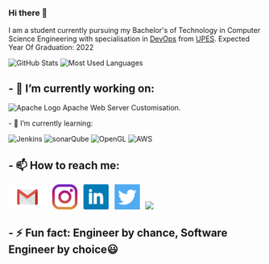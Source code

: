 
### Hi there 👋

I am a student currently pursuing my Bachelor's of Technology in Computer Science Engineering with specialisation in [DevOps](https://aws.amazon.com/devops/what-is-devops/) from [UPES](https://www.upes.ac.in/).
Expected Year Of Graduation: 2022

![GitHub Stats](https://github-readme-stats.vercel.app/api?username=Hridyanshu)
![Most Used Languages](https://github-readme-stats.vercel.app/api/top-langs/?username=Hridyanshu&layout=compact)

## - 🔭 I’m currently working on:
<p><img alt="Apache Logo" width="50px" src="https://images.ctfassets.net/tvfg2m04ppj4/2QRrcCJphjVYqGgAJL31fW/2316ecca9552970ba947bdca41b53320/Apache-Web-Server-Raspberry-Pi.jpg" /> Apache Web Server Customisation.</p>
- 🌱 I’m currently learning:
<p><img alt="Jenkins" width="80px" height="50px" src="https://www.mitrai.com/wp-content/uploads/2018/04/jenkins-thumb.jpg" />
<img alt="sonarQube" width="80px" height="50px" src="https://www.sonarsource.com/products/sonarqube/sonarqube.png" />
 <img alt="OpenGL" width="80px" height="50px" src="https://www.opengl.org/img/opengl_logo.png" />
 <img alt="AWS" width="80px" height="50px" src="https://varjo.com/wp-content/uploads/2019/12/aws-logo.png" /></p>

## - 📫 How to reach me:
<p>
<a href="mailto:hridyanshusharma@gmail.com"><img height="50" src="https://github.com/NishkarshRaj/NishkarshRaj/blob/master/img/gmail.png?raw=true"></a>&nbsp;&nbsp;
  <a href="https://www.instagram.com/sharmahridyanshu/"><img height="50" src="https://github.com/NishkarshRaj/NishkarshRaj/blob/master/img/instagram.jpg?raw=true"></a>&nbsp;&nbsp;
<a href="https://www.linkedin.com/in/hridyanshu-sharma-2456356a/"><img height="50" src="https://github.com/NishkarshRaj/NishkarshRaj/blob/master/img/linkedin.png?raw=true"></a>&nbsp;&nbsp;
<a href="https://twitter.com/Hridyanshu_"><img height="50" src="https://github.com/NishkarshRaj/NishkarshRaj/blob/master/img/twitter.png?raw=true"></a>&nbsp;&nbsp;
<a href="https://www.hackerrank.com/Hridyanshu"><img height="50" src="https://upload.wikimedia.org/wikipedia/commons/4/40/HackerRank_Icon-1000px.png"></a>&nbsp;&nbsp;
</p>

## - ⚡ Fun fact: Engineer by chance, Software Engineer by choice😃

